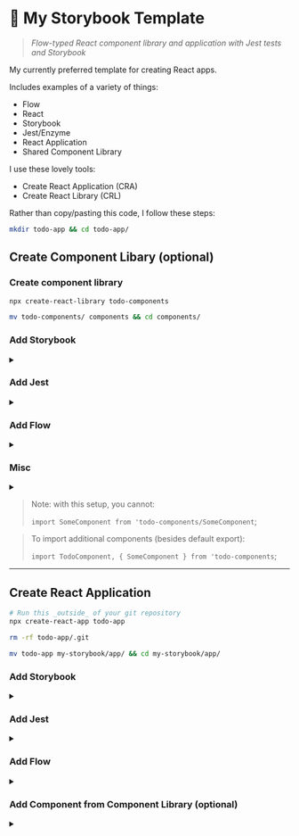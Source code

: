 # 📘 My Storybook Template

> _Flow-typed React component library and application with Jest tests and Storybook_

My currently preferred template for creating React apps.

Includes examples of a variety of things:

- Flow
- React
- Storybook
- Jest/Enzyme
- React Application
- Shared Component Library

I use these lovely tools:

- Create React Application (CRA)
- Create React Library (CRL)

Rather than copy/pasting this code, I follow these steps:

```sh
mkdir todo-app && cd todo-app/
```

## Create Component Libary (optional)

### Create component library

```sh
npx create-react-library todo-components

mv todo-components/ components && cd components/
```

### Add Storybook

<details>
  <summary></summary>

```
npx -p @storybook/cli sb init

yarn add -D @storybook/addon-docs
```

```diff
diff --git a/.storybook/main.js b/.storybook/main.js
index 8f79d46..5f60ae0 100644
--- a/.storybook/main.js
+++ b/.storybook/main.js
@@ -4,5 +4,6 @@ module.exports = {
     '@storybook/preset-create-react-app',
     '@storybook/addon-actions',
     '@storybook/addon-links',
-  ],
-};
+    '@storybook/addon-docs'
+  ]
+}
```

### Update Storybook to show library component

```diff
diff --git a/src/stories/1-Button.stories.js b/src/stories/1-Button.stories.js
index 6bcfa21..7dbfe81 100644
--- a/src/stories/1-Button.stories.js
+++ b/src/stories/1-Button.stories.js
@@ -2,16 +2,18 @@ import React from 'react';
 import { action } from '@storybook/addon-actions';
 import { Button } from '@storybook/react/demo';

+import { ExampleComponent } from '../';
+
 export default {
-  title: 'Button',
-  component: Button,
+  title: 'Example Component',
+  component: ExampleComponent
 };

-export const Text = () => <Button onClick={action('clicked')}>Hello Button</Button>;
+export const Text = () => <ExampleComponent text='Hello, world!' />;
```

### Add documentation to library component

```diff
diff --git a/src/index.js b/src/index.js
index 5d66404..461d9df 100644
--- a/src/index.js
+++ b/src/index.js
@@ -1,6 +1,16 @@
-import React from 'react'
-import styles from './styles.module.css'
+import React from 'react';
+import styles from './styles.module.css';

-export const ExampleComponent = ({ text }) => {
-  return <div className={styles.test}>Example Component: {text}</div>
-}
+type Props = {
+  /** My lovely property */
+  text: string
+};
+
+/** My lovely component */
+export const ExampleComponent = ({ text }: Props) => {
+  return <div className={styles.test}>Example Component: {text}</div>;
+};
+
+ExampleComponent.defaultProps = {
+  text: 'Default text'
+};
```

### Add a default export for component library (optional)

```diff
diff --git a/src/index.js b/src/index.js
index 461d9df..dc29031 100644
--- a/src/index.js
+++ b/src/index.js
@@ -14,3 +14,5 @@ export const ExampleComponent = ({ text }: Props) => {
 ExampleComponent.defaultProps = {
   text: 'Default text'
 };
+
+export default ExampleComponent;
diff --git a/src/stories/1-Button.stories.js b/src/stories/1-Button.stories.js
index 7dbfe81..1704845 100644
--- a/src/stories/1-Button.stories.js
+++ b/src/stories/1-Button.stories.js
@@ -2,7 +2,7 @@ import React from 'react';
 import { action } from '@storybook/addon-actions';
 import { Button } from '@storybook/react/demo';

-import { ExampleComponent } from '../';
+import ExampleComponent from '../';

 export default {
   title: 'Example Component',
```

### Add a second component to the library (optional)

```diff
diff --git a/src/AnotherComponent.js b/src/AnotherComponent.js
index e69de29..08bd751 100644
--- a/src/AnotherComponent.js
+++ b/src/AnotherComponent.js
@@ -0,0 +1,5 @@
+import React from 'react';
+
+export function AnotherComponent() {
+  return 'Hello from another component!';
+}
diff --git a/src/index.js b/src/index.js
index dc29031..79db612 100644
--- a/src/index.js
+++ b/src/index.js
@@ -16,3 +16,5 @@ ExampleComponent.defaultProps = {
 };

 export default ExampleComponent;
+
+export * from './AnotherComponent';
diff --git a/src/stories/1-Button.stories.js b/src/stories/1-Button.stories.js
index 1704845..3787181 100644
--- a/src/stories/1-Button.stories.js
+++ b/src/stories/1-Button.stories.js
@@ -2,7 +2,7 @@ import React from 'react';
 import { action } from '@storybook/addon-actions';
 import { Button } from '@storybook/react/demo';

-import ExampleComponent from '../';
+import ExampleComponent, { AnotherComponent } from '../';

 export default {
   title: 'Example Component',
@@ -11,6 +11,8 @@ export default {

 export const Text = () => <ExampleComponent text='Hello, world!' />;

+export const ShowAnother = () => <AnotherComponent />;
+
```

</details>

### Add Jest

<details>
  <summary></summary>

#### Add enzyme test library

```sh
yarn add -D enzyme enzyme-adapter-react-16
```

#### Add src/setupTests.js

```js
import Enzyme from 'enzyme';
import Adapter from 'enzyme-adapter-react-16';

Enzyme.configure({ adapter: new Adapter() });
```

#### Add src/AnotherComponent.test.js

```js
import React from 'react';
import { mount } from 'enzyme';
import { AnotherComponent } from '.';

describe('AnotherComponent', () => {
  it('shows correct text', () => {
    const wrapper = mount(<AnotherComponent />);
    expect(wrapper.text()).toEqual('Hello from another component!');
  });
});
```

#### Update index.test.js

```diff
diff --git a/components/src/index.test.js b/components/src/index.test.js
index a0f0449..9abe687 100644
--- a/components/src/index.test.js
+++ b/components/src/index.test.js
@@ -1,7 +1,10 @@
-import { ExampleComponent } from '.'
+import React from 'react';
+import { mount } from 'enzyme';
+import { ExampleComponent } from '.';

 describe('ExampleComponent', () => {
-  it('is truthy', () => {
-    expect(ExampleComponent).toBeTruthy()
-  })
-})
+  it('shows correct text', () => {
+    const wrapper = mount(<ExampleComponent text='Hello, world!' />);
+    expect(wrapper.text()).toEqual('Example Component: Hello, world!');
+  });
+});
```

### Run Jest tests

```sh
$ yarn test
yarn run v1.22.4
$ run-s test:unit test:lint test:build
$ cross-env CI=1 react-scripts test --env=jsdom
PASS src/AnotherComponent.test.js
PASS src/index.test.js

Test Suites: 2 passed, 2 total
Tests:       2 passed, 2 total
Snapshots:   0 total
Time:        1.06s
Ran all test suites.
```

### Show Jest test results in Storybook

```sh
yarn add -D storybook-addon-specifications
```

#### Register Specifications addon

> Also removes un-used addons Actions and Links (optional;)
>
> Removing 'Actions' ensures that the 'Specifications' tab
> shows up by default when viewing a Story on the Canvas.

```diff
diff --git a/components/.storybook/main.js b/components/.storybook/main.js
index 5f60ae0..8f46833 100644
--- a/components/.storybook/main.js
+++ b/components/.storybook/main.js
@@ -2,8 +2,7 @@ module.exports = {
   stories: ['../src/**/*.stories.js'],
   addons: [
     '@storybook/preset-create-react-app',
-    '@storybook/addon-actions',
-    '@storybook/addon-links',
-    '@storybook/addon-docs'
+    '@storybook/addon-docs',
+    'storybook-addon-specifications'
   ]
-}
+};;
```

#### Export describe() block from tests

```diff
diff --git a/components/src/index.test.js b/components/src/index.test.js
index 9abe687..9997a70 100644
--- a/components/src/index.test.js
+++ b/components/src/index.test.js
@@ -2,9 +2,11 @@ import React from 'react';
 import { mount } from 'enzyme';
 import { ExampleComponent } from '.';

-describe('ExampleComponent', () => {
+const specs = describe('ExampleComponent', () => {
   it('shows correct text', () => {
     const wrapper = mount(<ExampleComponent text='Hello, world!' />);
     expect(wrapper.text()).toEqual('Example Component: Hello, world!');
   });
 });
+
+export default specs;
```

#### Import specs from story and call with specs()

```diff
diff --git a/components/src/stories/1-Button.stories.js b/components/src/stories/1-Button.stories.js
index 3787181..ed97b64 100644
--- a/components/src/stories/1-Button.stories.js
+++ b/components/src/stories/1-Button.stories.js
@@ -1,15 +1,20 @@
 import React from 'react';
 import { action } from '@storybook/addon-actions';
 import { Button } from '@storybook/react/demo';
+import { specs } from 'storybook-addon-specifications';

 import ExampleComponent, { AnotherComponent } from '../';
+import exampleComponentSpecs from '../index.test';

 export default {
   title: 'Example Component',
   component: ExampleComponent
 };

-export const Text = () => <ExampleComponent text='Hello, world!' />;
+export const Text = () => {
+  specs(() => exampleComponentSpecs);
+  return <ExampleComponent text='Hello, world!' />;
+};
```

#### Add .storybook/test.js

```js
import { describe, it, beforeEach } from 'storybook-addon-specifications';
import expect from 'expect';

import { configure as enzymeConfigure } from 'enzyme';
import Adapter from 'enzyme-adapter-react-16';
enzymeConfigure({ adapter: new Adapter() });

window.describe = describe;
window.beforeEach = beforeEach;
window.it = it;
window.expect = expect;
```

#### Add .storybook/config.js

> TODO: figure out how to not have both a main.js and a config.js

```js
import { configure } from '@storybook/react';
import './test';
configure(require.context('../src/stories', true, /\.stories\.js$/), module);
```

</details>

### Add Flow

<details>
  <summary></summary>

```sh
yarn add flow-bin
```

#### Add flow to package.json

```diff
diff --git a/components/package.json b/components/package.json
index 5bd8527..3dc3e97 100644
--- a/components/package.json
+++ b/components/package.json
@@ -23,7 +23,8 @@
     "predeploy": "cd example && yarn install && yarn run build",
     "deploy": "gh-pages -d example/build",
     "storybook": "start-storybook -p 9009",
-    "build-storybook": "build-storybook"
+    "build-storybook": "build-storybook",
+    "flow": "flow"
```

#### Initialize (add .flowconfig)

```sh
yarn flow init
```

#### Add @flow to files

```js
// @flow strict
```

> `strict` is optional

#### Add jest flow types

```sh
npm install -g flow-typed

# Get jest version number
grep ^jest@ yarn.lock

# Install flow types for jest
flow-typed install jest@24.9.0
```

#### Add flow-types to .flowconfig

```diff
diff --git a/components/.flowconfig b/components/.flowconfig
index 1fed445..0d26140 100644
--- a/components/.flowconfig
+++ b/components/.flowconfig
@@ -3,6 +3,7 @@
 [include]

 [libs]
+flow-typed
```

#### And add jest note to .eslintrc

```diff
diff --git a/components/.eslintrc b/components/.eslintrc
index 530000c..6a09bdb 100644
--- a/components/.eslintrc
+++ b/components/.eslintrc
@@ -8,7 +8,8 @@
     "prettier/react"
   ],
   "env": {
-    "node": true
+    "node": true,
+    "jest": true
   },
```

</details>

### Misc

<details>
  <summary></summary>

### Update .prettierrc to use semicolons

```diff
diff --git a/.prettierrc b/.prettierrc
index a9646d4..b657a30 100644
--- a/.prettierrc
+++ b/.prettierrc
@@ -1,7 +1,7 @@
 {
   "singleQuote": true,
   "jsxSingleQuote": true,
-  "semi": false,
+  "semi": true,
```

</details>

> Note: with this setup, you cannot:
>
> `import SomeComponent from 'todo-components/SomeComponent`;

> To import additional components (besides default export):
>
> `import TodoComponent, { SomeComponent } from 'todo-components`;

---

## Create React Application

```sh
# Run this _outside_ of your git repository
npx create-react-app todo-app

rm -rf todo-app/.git

mv todo-app my-storybook/app/ && cd my-storybook/app/
```

### Add Storybook

<details>
  <summary></summary>

```sh
npx -p @storybook/cli sb init

yarn add -D @storybook/addon-docs
```

```diff
diff --git a/.storybook/main.js b/.storybook/main.js
index 8f79d46..68c437d 100644
--- a/.storybook/main.js
+++ b/.storybook/main.js
@@ -4,5 +4,6 @@ module.exports = {
     '@storybook/preset-create-react-app',
     '@storybook/addon-actions',
     '@storybook/addon-links',
+    '@storybook/addon-docs',
   ],
 }
```

#### Add a component with a story

```diff
diff --git a/src/components/MyComponent.js b/src/components/MyComponent.js
index e69de29..4673fc7 100644
--- a/src/components/MyComponent.js
+++ b/src/components/MyComponent.js
@@ -0,0 +1,19 @@
+import React from 'react';
+
+type Props = {
+  /** My text property */
+  text: string,
+};
+
+/** My amazing component */
+export function MyComponent({ text }: Props) {
+  // Random reminder, if you return a string instead of JSX
+  // then Storybook will not show your props! Weird bug.
+  return <p>Hello there! And also "{text}"</p>;
+}
+
+MyComponent.defaultProps = {
+  text: 'Defaul text',
+};
+
+export default MyComponent;
diff --git a/src/stories/MyComponent.stories.js b/src/stories/MyComponent.stories.js
index e69de29..a71531b 100644
--- a/src/stories/MyComponent.stories.js
+++ b/src/stories/MyComponent.stories.js
@@ -0,0 +1,9 @@
+import React from 'react';
+import MyComponent from '../components/MyComponent';
+
+export default {
+  title: 'My Component',
+  component: MyComponent,
+};
+
+export const Hello = () => <MyComponent text="Hello, world!" />;
```

</details>

### Add Jest

<details>
  <summary></summary>

#### Add enzyme test library

```sh
yarn add -D enzyme enzyme-adapter-react-16
```

#### Update src/setupTests.js

```diff
diff --git a/src/setupTests.js b/src/setupTests.js
index 74b1a27..6c4d92b 100644
--- a/src/setupTests.js
+++ b/src/setupTests.js
@@ -3,3 +3,6 @@
 // expect(element).toHaveTextContent(/react/i)
 // learn more: https://github.com/testing-library/jest-dom
 import '@testing-library/jest-dom/extend-expect';
+import Enzyme from 'enzyme';
+import Adapter from 'enzyme-adapter-react-16';
+Enzyme.configure({ adapter: new Adapter() });
```

#### Add a test for MyComponent

```diff
diff --git a/src/components/MyComponent.test.js b/src/components/MyComponent.test.js
index e69de29..66fb934 100644
--- a/src/components/MyComponent.test.js
+++ b/src/components/MyComponent.test.js
@@ -0,0 +1,10 @@
+import React from 'react';
+import { mount } from 'enzyme';
+import MyComponent from './MyComponent';
+
+describe('MyComponent', () => {
+  it('shows correct text', () => {
+    const wrapper = mount(<MyComponent />);
+    expect(wrapper.text()).toEqual('Hello there! And also "Defaul text"');
+  });
+});
```

#### Run Jest test

```sh
$ yarn test

 PASS  src/components/MyComponent.test.js
  MyComponent
    ✓ shows correct text (25ms)

Test Suites: 1 passed, 1 total
Tests:       1 passed, 1 total
Snapshots:   0 total
Time:        1.547s, estimated 2s
Ran all test suites related to changed files.
```

#### Show Jest tests in Storybook

```sh
yarn add -D storybook-addon-specifications
```

#### Register Specifications addon

> Also removes un-used addons Actions and Links (optional;)
>
> Removing 'Actions' ensures that the 'Specifications' tab
> shows up by default when viewing a Story on the Canvas.

```diff
diff --git a/app/.storybook/main.js b/app/.storybook/main.js
index 68c437d..e2b6c0b 100644
--- a/app/.storybook/main.js
+++ b/app/.storybook/main.js
@@ -2,8 +2,7 @@ module.exports = {
   stories: ['../src/**/*.stories.js'],
   addons: [
     '@storybook/preset-create-react-app',
-    '@storybook/addon-actions',
-    '@storybook/addon-links',
     '@storybook/addon-docs',
+    'storybook-addon-specifications',
   ],
 };
```

#### Export describe() block from tests

```diff
diff --git a/app/src/components/MyComponent.test.js b/app/src/components/MyComponent.test.js
index 66fb934..83ca251 100644
--- a/app/src/components/MyComponent.test.js
+++ b/app/src/components/MyComponent.test.js
@@ -2,9 +2,11 @@ import React from 'react';
 import { mount } from 'enzyme';
 import MyComponent from './MyComponent';

-describe('MyComponent', () => {
+const specs = describe('MyComponent', () => {
   it('shows correct text', () => {
     const wrapper = mount(<MyComponent />);
     expect(wrapper.text()).toEqual('Hello there! And also "Defaul text"');
   });
 });
+
+export default specs;
```

#### Import specs from story file and call with specs()

```diff
diff --git a/app/src/stories/MyComponent.stories.js b/app/src/stories/MyComponent.stories.js
index a71531b..d8fb14f 100644
--- a/app/src/stories/MyComponent.stories.js
+++ b/app/src/stories/MyComponent.stories.js
@@ -1,9 +1,14 @@
 import React from 'react';
 import MyComponent from '../components/MyComponent';
+import { specs } from 'storybook-addon-specifications';
+import myComponentSpecs from '../components/MyComponent.test';

 export default {
   title: 'My Component',
   component: MyComponent,
 };

-export const Hello = () => <MyComponent text="Hello, world!" />;
+export const Hello = () => {
+  specs(() => myComponentSpecs);
+  return <MyComponent text="Hello, world!" />;
+};
```

#### Add .storybook/test.js

```diff
diff --git a/app/.storybook/test.js b/app/.storybook/test.js
index e69de29..adc3a5e 100644
--- a/app/.storybook/test.js
+++ b/app/.storybook/test.js
@@ -0,0 +1,11 @@
+import { describe, it, beforeEach } from 'storybook-addon-specifications';
+import expect from 'expect';
+
+import { configure as enzymeConfigure } from 'enzyme';
+import Adapter from 'enzyme-adapter-react-16';
+enzymeConfigure({ adapter: new Adapter() });
+
+window.describe = describe;
+window.beforeEach = beforeEach;
+window.it = it;
+window.expect = expect;
```

#### Add .storybook/config.js

> TODO: figure out how to not have both a main.js and a config.js

```diff
diff --git a/app/.storybook/config.js b/app/.storybook/config.js
index e69de29..cf480e3 100644
--- a/app/.storybook/config.js
+++ b/app/.storybook/config.js
@@ -0,0 +1,3 @@
+import { configure } from '@storybook/react';
+import './test';
+configure(require.context('../src/stories', true, /\.stories\.js$/), module);
```

</details>

### Add Flow

<details>
  <summary></summary>

</details>

### Add Component from Component Library (optional)

<details>
  <summary></summary>

</details>
